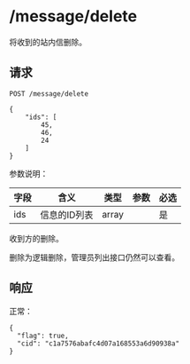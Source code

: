 # /message/delete

将收到的站内信删除。

## 请求

```
POST /message/delete

{
	"ids": [
		45,
		46,
		24
	]
}
```

参数说明：

| 字段   |      含义   | 类型  |   参数 |  必选 |
|----------|--------|------|------|------|
| ids | 信息的ID列表 | array |  | 是 |

收到方的删除。

删除为逻辑删除，管理员列出接口仍然可以查看。

## 响应

正常：

```
{
  "flag": true,
  "cid": "c1a7576abafc4d07a168553a6d90938a"
}
```